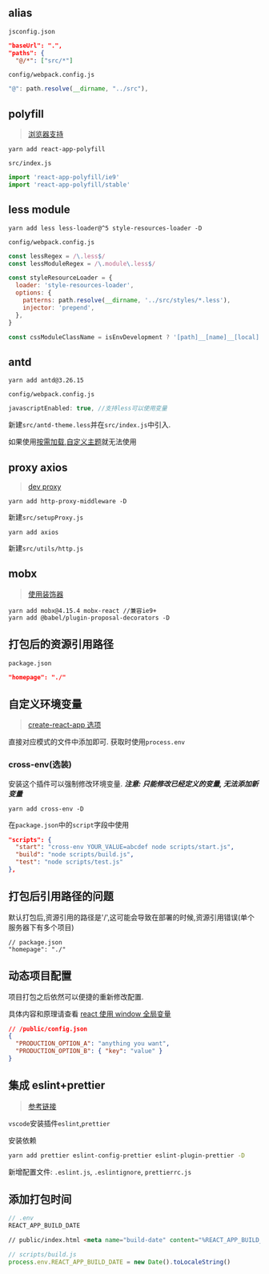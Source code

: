## alias

`jsconfig.json`

```json
"baseUrl": ".",
"paths": {
  "@/*": ["src/*"]
```

`config/webpack.config.js`

```js
"@": path.resolve(__dirname, "../src"),
```

## polyfill

> [浏览器支持](https://create-react-app.dev/docs/supported-browsers-features/#supported-language-features)

```
yarn add react-app-polyfill
```

`src/index.js`

```js
import 'react-app-polyfill/ie9'
import 'react-app-polyfill/stable'
```

## less module

```
yarn add less less-loader@^5 style-resources-loader -D
```

`config/webpack.config.js`

```js
const lessRegex = /\.less$/
const lessModuleRegex = /\.module\.less$/

const styleResourceLoader = {
  loader: 'style-resources-loader',
  options: {
    patterns: path.resolve(__dirname, '../src/styles/*.less'),
    injector: 'prepend',
  },
}

const cssModuleClassName = isEnvDevelopment ? '[path]__[name]__[local]' : '[hash:base64:10]'
```

## antd

```
yarn add antd@3.26.15
```

`config/webpack.config.js`

```js
javascriptEnabled: true, //支持less可以使用变量
```

新建`src/antd-theme.less`并在`src/index.js`中引入.

如果使用[按需加载](https://3x.ant.design/docs/react/introduce-cn#%E6%8C%89%E9%9C%80%E5%8A%A0%E8%BD%BD),[自定义主题](https://3x.ant.design/docs/react/customize-theme-cn#%E5%9C%A8-create-react-app-%E4%B8%AD%E5%AE%9A%E5%88%B6%E4%B8%BB%E9%A2%98)就无法使用

## proxy axios

> [dev proxy](https://create-react-app.dev/docs/proxying-api-requests-in-development/#configuring-the-proxy-manually)

```
yarn add http-proxy-middleware -D
```

新建`src/setupProxy.js`

```
yarn add axios
```

新建`src/utils/http.js`

## mobx

> [使用装饰器](https://mobx.js.org/best/decorators.html#enabling-decorator-syntax)

```
yarn add mobx@4.15.4 mobx-react //兼容ie9+
yarn add @babel/plugin-proposal-decorators -D
```

## 打包后的资源引用路径

`package.json`

```json
"homepage": "./"
```

## 自定义环境变量

> [create-react-app 选项](https://create-react-app.dev/docs/adding-custom-environment-variables)

直接对应模式的文件中添加即可. 获取时使用`process.env`

### cross-env(选装)

安装这个插件可以强制修改环境变量. **_注意: 只能修改已经定义的变量, 无法添加新变量_**

```
yarn add cross-env -D
```

在`package.json`中的`script`字段中使用

```json
"scripts": {
  "start": "cross-env YOUR_VALUE=abcdef node scripts/start.js",
  "build": "node scripts/build.js",
  "test": "node scripts/test.js"
},
```

## 打包后引用路径的问题

默认打包后,资源引用的路径是'/',这可能会导致在部署的时候,资源引用错误(单个服务器下有多个项目)

```
// package.json
"homepage": "./"
```

## 动态项目配置

项目打包之后依然可以便捷的重新修改配置.

具体内容和原理请查看 [react 使用 window 全局变量](https://darcrandex.github.io/src/posts/react-use-global-variables.html)

```json
// /public/config.json
{
  "PRODUCTION_OPTION_A": "anything you want",
  "PRODUCTION_OPTION_B": { "key": "value" }
}
```

## 集成 eslint+prettier

> [参考链接](https://segmentfault.com/a/1190000022110632)

`vscode`安装插件`eslint`,`prettier`

安装依赖

```sh
yarn add prettier eslint-config-prettier eslint-plugin-prettier -D
```

新增配置文件: `.eslint.js`, `.eslintignore`, `prettierrc.js`

## 添加打包时间

```js
// .env
REACT_APP_BUILD_DATE
```

```html
// public/index.html <meta name="build-date" content="%REACT_APP_BUILD_DATE%" />
```

```js
// scripts/build.js
process.env.REACT_APP_BUILD_DATE = new Date().toLocaleString()
```
